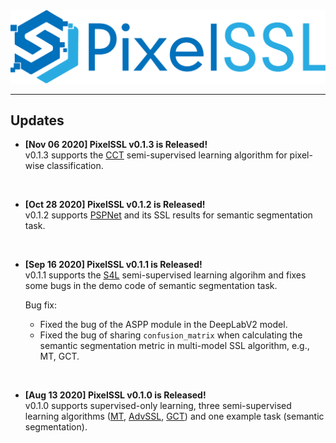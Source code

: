 <div align="center">
  <img src="img/pixelssl-logo.png" width="650"/>
</div>

---

## Updates

- **[Nov 06 2020] PixelSSL v0.1.3 is Released!**  
  v0.1.3 supports the [CCT](https://arxiv.org/abs/2003.09005) semi-supervised learning algorithm for pixel-wise classification.

<br>

- **[Oct 28 2020] PixelSSL v0.1.2 is Released!**  
  v0.1.2 supports [PSPNet](https://arxiv.org/abs/1612.01105) and its SSL results for semantic segmentation task. 
  
<br>

- **[Sep 16 2020] PixelSSL v0.1.1 is Released!**  
  v0.1.1 supports the [S4L](https://arxiv.org/abs/1905.03670) semi-supervised learning algorihm and fixes some bugs in the demo code of semantic segmentation task.
  
  Bug fix:  
    - Fixed the bug of the ASPP module in the DeepLabV2 model.
    - Fixed the bug of sharing `confusion_matrix` when calculating the semantic segmentation metric in multi-model SSL algorithm, e.g., MT, GCT.  

<br>

- **[Aug 13 2020] PixelSSL v0.1.0 is Released!**  
  v0.1.0 supports supervised-only learning, three semi-supervised learning algorithms 
  ([MT](https://arxiv.org/abs/1703.01780), 
  [AdvSSL](https://arxiv.org/abs/1802.07934), 
  [GCT](https://arxiv.org/abs/2008.05258)) 
  and one example task (semantic segmentation).
